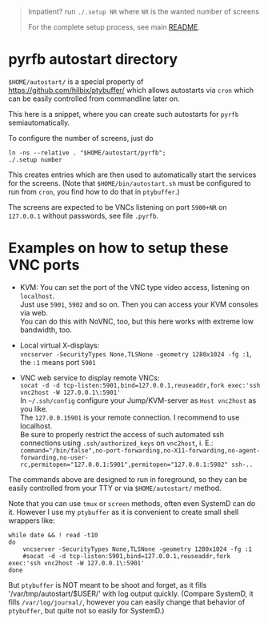 > Impatient? run `./.setup NR` where `NR` is the wanted number of screens
>
> For the complete setup process, see main [README](../README.md).

# pyrfb autostart directory

`$HOME/autostart/` is a special property of https://github.com/hilbix/ptybuffer/
which allows autostarts via `cron` which can be easily controlled from commandline
later on.

This here is a snippet, where you can create such autostarts
for `pyrfb` semiautomatically.

To configure the number of screens, just do

	ln -ns --relative . "$HOME/autostart/pyrfb";
	./.setup number

This creates entries which are then used to automatically start the services for the screens.
(Note that `$HOME/bin/autostart.sh` must be configured to run from `cron`,
you find how to do that in `ptybuffer`.)

The screens are expected to be VNCs listening on port `5900+NR` on `127.0.0.1` without passwords,
see file `.pyrfb`.


# Examples on how to setup these VNC ports

- KVM:  You can set the port of the VNC type video access, listening on `localhost`.  
  Just use `5901`, `5902` and so on.  Then you can access your KVM consoles via web.  
  You can do this with NoVNC, too, but this here works with extreme low bandwidth, too.

- Local virtual X-displays:  
  `vncserver -SecurityTypes None,TLSNone -geometry 1280x1024 -fg :1`, the `:1` means port `5901`

- VNC web service to display remote VNCs:  
  `socat -d -d tcp-listen:5901,bind=127.0.0.1,reuseaddr,fork exec:'ssh vnc2host -W 127.0.0.1\:5901'`  
  In `~/.ssh/config` configure your Jump/KVM-server as `Host vnc2host` as you like.  
  The `127.0.0.15901` is your remote connection.  I recommend to use localhost.  
  Be sure to properly restrict the access of such automated ssh connections using `.ssh/authorized_keys` on `vnc2host`, i. E.:  
  `command="/bin/false",no-port-forwarding,no-X11-forwarding,no-agent-forwarding,no-user-rc,permitopen="127.0.0.1:5901",permitopen="127.0.0.1:5902" ssh-..`

The commands above are designed to run in foreground, so they can be easily controlled from your TTY or via `$HOME/autostart/` method.

Note that you can use `tmux` or `screen` methods, often even SystemD can do it.  However I use my `ptybuffer` as it is convenient to create small shell wrappers
like:

	while date && ! read -t10
	do
		vncserver -SecurityTypes None,TLSNone -geometry 1280x1024 -fg :1
		#socat -d -d tcp-listen:5901,bind=127.0.0.1,reuseaddr,fork exec:'ssh vnc2host -W 127.0.0.1\:5901'
	done

But `ptybuffer` is NOT meant to be shoot and forget, as it fills '/var/tmp/autostart/$USER/' with log output quickly.
(Compare SystemD, it fills `/var/log/journal/`, however you can easily change that behavior of `ptybuffer`, but quite not so easily for SystemD.)

